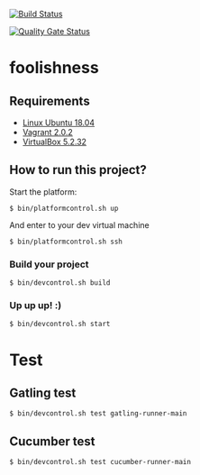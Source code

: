 [![Build Status](https://travis-ci.org/sergioortegagomez/foolishness.svg?branch=master)](https://travis-ci.org/sergioortegagomez/foolishness)

[![Quality Gate Status](https://sonarcloud.io/api/project_badges/measure?project=sergioortegagomez_foolishness&metric=alert_status)](https://sonarcloud.io/dashboard?id=sergioortegagomez_foolishness)

# foolishness

## Requirements

- [Linux Ubuntu 18.04](https://ubuntu.com/)
- [Vagrant 2.0.2](https://www.vagrantup.com/)
- [VirtualBox 5.2.32](https://www.virtualbox.org/)

## How to run this project?

Start the platform:

```console
$ bin/platformcontrol.sh up
```

And enter to your dev virtual machine

```console
$ bin/platformcontrol.sh ssh
```

### Build your project

```console
$ bin/devcontrol.sh build
```

### Up up up! :)

```console
$ bin/devcontrol.sh start
```

# Test

## Gatling test

```console
$ bin/devcontrol.sh test gatling-runner-main
```

## Cucumber test

```console
$ bin/devcontrol.sh test cucumber-runner-main
```